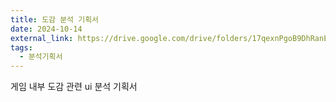 ```yaml
---
title: 도감 분석 기획서
date: 2024-10-14
external_link: https://drive.google.com/drive/folders/17qexnPgoB9DhRanEQzPN5_gFo7qy4rnA?usp=sharing
tags:
  - 분석기획서
---
```


게임 내부 도감 관련 ui 분석 기획서

<!--more-->
